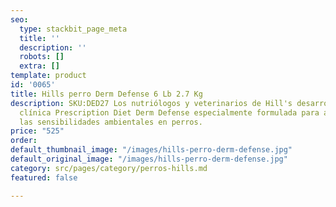 ```yaml
---
seo:
  type: stackbit_page_meta
  title: ''
  description: ''
  robots: []
  extra: []
template: product
id: '0065'
title: Hills perro Derm Defense 6 Lb 2.7 Kg
description: SKU:DED27 Los nutriólogos y veterinarios de Hill's desarrollaron la nutrición
  clínica Prescription Diet Derm Defense especialmente formulada para ayudar a manejar
  las sensibilidades ambientales en perros.
price: "525"
order: 
default_thumbnail_image: "/images/hills-perro-derm-defense.jpg"
default_original_image: "/images/hills-perro-derm-defense.jpg"
category: src/pages/category/perros-hills.md
featured: false

---
```

